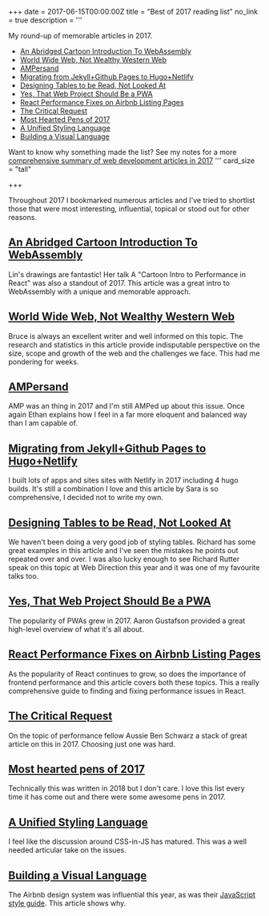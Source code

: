 +++
date = 2017-06-15T00:00:00Z
title = "Best of 2017 reading list"
no_link = true
description = '''

My round-up of memorable articles in 2017.


- [An Abridged Cartoon Introduction To WebAssembly](https://www.smashingmagazine.com/2017/05/abridged-cartoon-introduction-webassembly/)
- [World Wide Web, Not Wealthy Western Web](https://www.smashingmagazine.com/2017/03/world-wide-web-not-wealthy-western-web-part-1/)
- [AMPersand](https://ethanmarcotte.com/wrote/ampersand/)
- [Migrating from Jekyll+Github Pages to Hugo+Netlify](https://www.sarasoueidan.com/blog/jekyll-ghpages-to-hugo-netlify/)
- [Designing Tables to be Read, Not Looked At](http://alistapart.com/article/web-typography-tables)
- [Yes, That Web Project Should Be a PWA](http://alistapart.com/article/yes-that-web-project-should-be-a-pwa)
- [React Performance Fixes on Airbnb Listing Pages](https://medium.com/airbnb-engineering/recent-web-performance-fixes-on-airbnb-listing-pages-6cd8d93df6f4)
- [The Critical Request](https://medium.com/@benschwarz/the-critical-request-90bb47da5769)
- [Most Hearted Pens of 2017](https://codepen.io/2017/popular/pens/#)
- [A Unified Styling Language](https://medium.com/seek-blog/a-unified-styling-language-d0c208de2660)
- [Building a Visual Language](https://airbnb.design/building-a-visual-language/)


Want to know why something made the list? See my notes for a more [comprehensive summary of web development articles in 2017](lists/best-articles-2017)
'''
card_size = "tall"

+++

Throughout 2017 I bookmarked numerous articles and I've tried to shortlist those that were most interesting, influential, topical or stood out for other reasons.

## [An Abridged Cartoon Introduction To WebAssembly](https://www.smashingmagazine.com/2017/05/abridged-cartoon-introduction-webassembly/)

Lin's drawings are fantastic! Her talk A "Cartoon Intro to Performance in React" was also a standout of 2017. This article was a great intro to WebAssembly with a unique and memorable approach.

## [World Wide Web, Not Wealthy Western Web](https://www.smashingmagazine.com/2017/03/world-wide-web-not-wealthy-western-web-part-1/)

Bruce is always an excellent writer and well informed on this topic. The research and statistics in this article provide indisputable perspective on the size, scope and growth of the web and the challenges we face. This had me pondering for weeks.  

## [AMPersand](https://ethanmarcotte.com/wrote/ampersand/)

AMP was an thing in 2017 and I'm still AMPed up about this issue. Once again Ethan explains how I feel in a far more eloquent and balanced way than I am capable of.

## [Migrating from Jekyll+Github Pages to Hugo+Netlify](https://www.sarasoueidan.com/blog/jekyll-ghpages-to-hugo-netlify/)

I built lots of apps and sites sites with Netlify in 2017 including 4 hugo builds. It's still a combination I love and this article by Sara is so comprehensive, I decided not to write my own.

## [Designing Tables to be Read, Not Looked At](http://alistapart.com/article/web-typography-tables)

We haven't been doing a very good job of styling tables. Richard has some great examples in this article and I've seen the mistakes he points out repeated over and over. I was also lucky enough to see Richard Rutter speak on this topic at Web Direction this year and it was one of my favourite talks too.

## [Yes, That Web Project Should Be a PWA](http://alistapart.com/article/yes-that-web-project-should-be-a-pwa)

The popularity of PWAs grew in 2017. Aaron Gustafson provided a great high-level overview of what it's all about.

## [React Performance Fixes on Airbnb Listing Pages](https://medium.com/airbnb-engineering/recent-web-performance-fixes-on-airbnb-listing-pages-6cd8d93df6f4)

As the popularity of React continues to grow, so does the importance of frontend performance and this article covers both these topics. This a really comprehensive guide to finding and fixing performance issues in React.


## [The Critical Request](https://medium.com/@benschwarz/the-critical-request-90bb47da5769)

On the topic of performance fellow Aussie Ben Schwarz a stack of great article on this in 2017. Choosing just one was hard.

## [Most hearted pens of 2017](https://codepen.io/2017/popular/pens/)

Technically this was written in 2018 but I don't care. I love this list every time it has come out and there were some awesome pens in 2017. 

## [A Unified Styling Language](https://medium.com/seek-blog/a-unified-styling-language-d0c208de2660)

I feel like the discussion around CSS-in-JS has matured. This was a well needed articular take on the issues. 


## [Building a Visual Language](https://airbnb.design/building-a-visual-language/)

The Airbnb design system was influential this year, as was their [JavaScript style guide](https://github.com/airbnb/javascript). This article shows why.